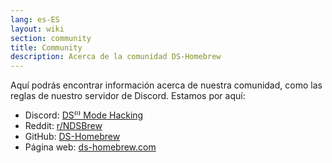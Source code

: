 ```yaml
---
lang: es-ES
layout: wiki
section: community
title: Community
description: Acerca de la comunidad DS-Homebrew
---
```


Aquí podrás encontrar información acerca de nuestra comunidad, como las reglas de nuestro servidor de Discord. Estamos por aquí:
- Discord: [DS⁽ⁱ⁾ Mode Hacking](https://ds-homebrew.com/discord)
- Reddit: [r/NDSBrew](https://reddit.com/r/NDSBrew)
- GitHub: [DS-Homebrew](https://github.com/DS-Homebrew)
- Página web: [ds-homebrew.com](https://ds-homebrew.com)
